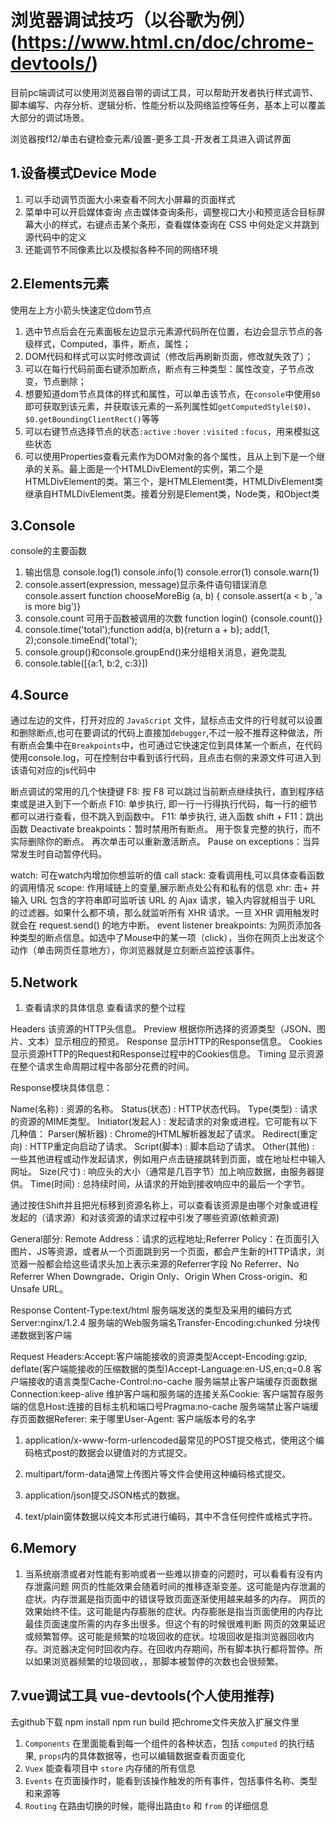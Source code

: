 # 浏览器调试技巧（以谷歌为例）(https://www.html.cn/doc/chrome-devtools/)

目前pc端调试可以使用浏览器自带的调试工具，可以帮助开发者执行样式调节、脚本编写、内存分析、逻辑分析、性能分析以及网络监控等任务，基本上可以覆盖大部分的调试场景。

浏览器按f12/单击右键检查元素/设置-更多工具-开发者工具进入调试界面

## 1.设备模式Device Mode

1. 可以手动调节页面大小来查看不同大小屏幕的页面样式
2. 菜单中可以开启媒体查询 点击媒体查询条形，调整视口大小和预览适合目标屏幕大小的样式，右键点击某个条形，查看媒体查询在 CSS 中何处定义并跳到源代码中的定义
3. 还能调节不同像素比以及模拟各种不同的网络环境

## 2.Elements元素

使用左上方小箭头快速定位dom节点

1. 选中节点后会在元素面板左边显示元素源代码所在位置，右边会显示节点的各级样式，Computed，事件，断点，属性；
2. DOM代码和样式可以实时修改调试（修改后再刷新页面，修改就失效了）；
3. 可以在每行代码前面右键添加断点，断点有三种类型：属性改变，子节点改变，节点删除；
4. 想要知道dom节点具体的样式和属性，可以单击该节点，在`console`中使用`$0`即可获取到该元素，并获取该元素的一系列属性如`getComputedStyle($0)`、`$0.getBoundingClientRect()`等等
5. 可以右键节点选择节点的状态`:active` `:hover` `:visited` `:focus`，用来模拟这些状态
6. 可以使用Properties查看元素作为DOM对象的各个属性，且从上到下是一个继承的关系。最上面是一个HTMLDivElement的实例，第二个是HTMLDivElement的类。第三个，是HTMLElement类，HTMLDivElement类继承自HTMLDivElement类。接着分别是Element类，Node类，和Object类

## 3.Console

console的主要函数
1. 输出信息 console.log(1) console.info(1)  console.error(1)  console.warn(1)
2. console.assert(expression, message)显示条件语句错误消息 console.assert function chooseMoreBig (a, b) { console.assert(a < b , 'a is more big')}
3. console.count 可用于函数被调用的次数 function login() {console.count()}
4. console.time('total');function add(a, b){return a + b}; add(1, 2);console.timeEnd('total');
5. console.group()和console.groupEnd()来分组相关消息，避免混乱
6. console.table([{a:1, b:2, c:3}])


## 4.Source

通过左边的文件，打开对应的 `JavaScript` 文件，鼠标点击文件的行号就可以设置和删除断点,也可在要调试的代码上直接加`debugger`,不过一般不推荐这种做法，所有断点会集中在`Breakpoints`中，也可通过它快速定位到具体某一个断点，在代码使用console.log，可在控制台中看到该行代码，且点击右侧的来源文件可进入到该语句对应的js代码中

断点调试的常用的几个快捷键
F8: 按 F8 可以跳过当前断点继续执行，直到程序结束或是进入到下一个断点
F10: 单步执行, 即一行一行得执行代码，每一行的细节都可以进行查看，但不跳入到函数中。
F11:  单步执行, 进入函数
shift + F11：跳出函数
Deactivate breakpoints：暂时禁用所有断点。 用于恢复完整的执行，而不实际删除你的断点。 再次单击可以重新激活断点。
Pause on exceptions：当异常发生时自动暂停代码。

watch: 可在watch内增加你想监听的值
call stack: 查看调用栈,可以具体查看函数的调用情况
scope: 作用域链上的变量,展示断点处公有和私有的信息
xhr: 击+ 并输入 URL 包含的字符串即可监听该 URL 的 Ajax 请求，输入内容就相当于 URL 的过滤器。如果什么都不填，那么就监听所有 XHR 请求。一旦 XHR 调用触发时就会在 request.send() 的地方中断。
event listener breakpoints: 为网页添加各种类型的断点信息。如选中了Mouse中的某一项（click），当你在网页上出发这个动作（单击网页任意地方），你浏览器就是立刻断点监控该事件。

## 5.Network
1. 查看请求的具体信息
查看请求的整个过程

Headers 该资源的HTTP头信息。
Preview 根据你所选择的资源类型（JSON、图片、文本）显示相应的预览。
Response 显示HTTP的Response信息。
Cookies 显示资源HTTP的Request和Response过程中的Cookies信息。
Timing 显示资源在整个请求生命周期过程中各部分花费的时间。

Response模块具体信息：

Name(名称) : 资源的名称。
Status(状态) :  HTTP状态代码。
Type(类型) : 请求的资源的MIME类型。
Initiator(发起人) : 发起请求的对象或进程。它可能有以下几种值：
  Parser(解析器) :  Chrome的HTML解析器发起了请求。
  Redirect(重定向) :  HTTP重定向启动了请求。
  Script(脚本) : 脚本启动了请求。
  Other(其他) : 一些其他进程或动作发起请求，例如用户点击链接跳转到页面，或在地址栏中输入网址。
Size(尺寸) : 响应头的大小（通常是几百字节）加上响应数据，由服务器提供。
Time(时间) : 总持续时间，从请求的开始到接收响应中的最后一个字节。


通过按住Shift并且把光标移到资源名称上，可以查看该资源是由哪个对象或进程发起的（请求源）和对该资源的请求过程中引发了哪些资源(依赖资源)

General部分: Remote Address：请求的远程地址;Referrer Policy：在页面引入图片、JS等资源，或者从一个页面跳到另一个页面，都会产生新的HTTP请求，浏览器一般都会给这些请求头加上表示来源的Referrer字段 No Referrer、No Referrer When Downgrade、Origin Only、Origin When Cross-origin、和Unsafe URL。

Response Content-Type:text/html 服务端发送的类型及采用的编码方式Server:nginx/1.2.4 服务端的Web服务端名Transfer-Encoding:chunked 分块传递数据到客户端

Request Headers:Accept:客户端能接收的资源类型Accept-Encoding:gzip, deflate(客户端能接收的压缩数据的类型)Accept-Language:en-US,en;q=0.8 客户端接收的语言类型Cache-Control:no-cache 服务端禁止客户端缓存页面数据Connection:keep-alive 维护客户端和服务端的连接关系Cookie: 客户端暂存服务端的信息Host:连接的目标主机和端口号Pragma:no-cache 服务端禁止客户端缓存页面数据Referer: 来于哪里User-Agent: 客户端版本号的名字
1. application/x-www-form-urlencoded最常见的POST提交格式，使用这个编码格式post的数据会以键值对的方式提交。

2. multipart/form-data通常上传图片等文件会使用这种编码格式提交。

3. application/json提交JSON格式的数据。

4. text/plain窗体数据以纯文本形式进行编码，其中不含任何控件或格式字符。

## 6.Memory

1. 当系统崩溃或者对性能有影响或者一些难以排查的问题时，可以看看有没有内存泄露问题
网页的性能效果会随着时间的推移逐渐变差。这可能是内存泄漏的症状。内存泄漏是指页面中的错误导致页面逐渐使用越来越多的内存。
网页的效果始终不佳。这可能是内存膨胀的症状。内存膨胀是指当页面使用的内存比最佳页面速度所需的内存多出很多。但这个有的时候很难判断
网页的效果延迟或频繁暂停。这可能是频繁的垃圾回收的症状。垃圾回收是指浏览器回收内存。浏览器决定何时回收内存。在回收内存期间，所有脚本执行都将暂停。所以如果浏览器频繁的垃圾回收，，那脚本被暂停的次数也会很频繁。


## 7.vue调试工具 vue-devtools(个人使用推荐)

 去github下载
 npm install
 npm run build
 把chrome文件夹放入扩展文件里

1. `Components` 在里面能看到每一个组件的各种状态，包括 `computed` 的执行结果, `props`内的具体数据等，也可以编辑数据查看页面变化
2. `Vuex` 能查看项目中 `store` 内存储的所有信息
3. `Events` 在页面操作时，能看到该操作触发的所有事件，包括事件名称、类型和来源等
4. `Routing` 在路由切换的时候，能得出路由`to` 和 `from` 的详细信息
